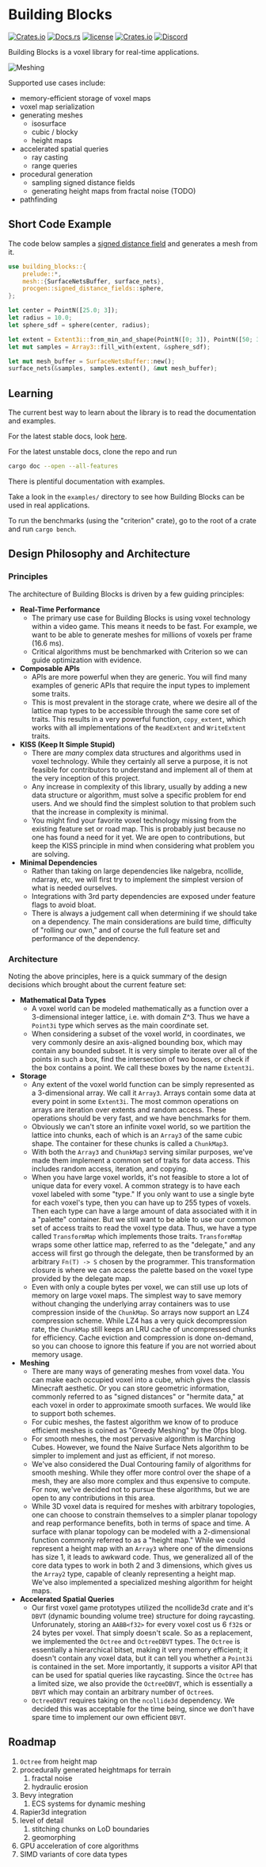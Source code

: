 # Building Blocks

[![Crates.io](https://img.shields.io/crates/v/building-blocks.svg)](https://crates.io/crates/building-blocks)
[![Docs.rs](https://docs.rs/building-blocks/badge.svg)](https://docs.rs/building-blocks)
[![license](https://img.shields.io/badge/license-MIT-blue.svg)](https://github.com/bonsairobo/building-blocks/blob/master/LICENSE)
[![Crates.io](https://img.shields.io/crates/d/building-blocks.svg)](https://crates.io/crates/building-blocks)
[![Discord](https://img.shields.io/discord/770726405557321778.svg?logo=discord&colorB=7289DA)](https://discord.gg/CnTNjwb)

Building Blocks is a voxel library for real-time applications.

![Meshing](https://i.imgur.com/IZwfRHc.gif)

Supported use cases include:

- memory-efficient storage of voxel maps
- voxel map serialization
- generating meshes
  - isosurface
  - cubic / blocky
  - height maps
- accelerated spatial queries
  - ray casting
  - range queries
- procedural generation
  - sampling signed distance fields
  - generating height maps from fractal noise (TODO)
- pathfinding

## Short Code Example

The code below samples a [signed distance field](https://en.wikipedia.org/wiki/Signed_distance_function) and generates a mesh from it.

```rust
use building_blocks::{
    prelude::*,
    mesh::{SurfaceNetsBuffer, surface_nets},
    procgen::signed_distance_fields::sphere,
};

let center = PointN([25.0; 3]);
let radius = 10.0;
let sphere_sdf = sphere(center, radius);

let extent = Extent3i::from_min_and_shape(PointN([0; 3]), PointN([50; 3]));
let mut samples = Array3::fill_with(extent, &sphere_sdf);

let mut mesh_buffer = SurfaceNetsBuffer::new();
surface_nets(&samples, samples.extent(), &mut mesh_buffer);
```

## Learning

The current best way to learn about the library is to read the documentation and
examples.

For the latest stable docs, look [here](https://docs.rs/building_blocks/latest/building_blocks).

For the latest unstable docs, clone the repo and run

```sh
cargo doc --open --all-features
```

There is plentiful documentation with examples.

Take a look in the `examples/` directory to see how Building Blocks can be used
in real applications.

To run the benchmarks (using the "criterion" crate), go to the root of a crate
and run `cargo bench`.

## Design Philosophy and Architecture

### Principles

The architecture of Building Blocks is driven by a few guiding principles:

- **Real-Time Performance**
  - The primary use case for Building Blocks is using voxel technology within a
    video game. This means it needs to be fast. For example, we want to be able
    to generate meshes for millions of voxels per frame (16.6 ms).
  - Critical algorithms must be benchmarked with Criterion so we can guide
    optimization with evidence.
- **Composable APIs**
  - APIs are more powerful when they are generic. You will find many examples
    of generic APIs that require the input types to implement some traits.
  - This is most prevalent in the storage crate, where we desire all of the
    lattice map types to be accessible through the same core set of traits.
    This results in a very powerful function, `copy_extent`, which works with
    all implementations of the `ReadExtent` and `WriteExtent` traits.
- **KISS (Keep It Simple Stupid)**
  - There are *many* complex data structures and algorithms used in voxel
    technology. While they certainly all serve a purpose, it is not feasible for
    contributors to understand and implement all of them at the very inception
    of this project.
  - Any increase in complexity of this library, usually by adding a new data
    structure or algorithm, must solve a specific problem for end users. And we
    should find the simplest solution to that problem such that the increase in
    complexity is minimal.
  - You might find your favorite voxel technology missing from the existing
    feature set or road map. This is probably just because no one has found a
    need for it yet. We are open to contributions, but keep the KISS principle
    in mind when considering what problem you are solving.
- **Minimal Dependencies**
  - Rather than taking on large dependencies like nalgebra, ncollide, ndarray,
    etc, we will first try to implement the simplest version of what is needed
    ourselves.
  - Integrations with 3rd party dependencies are exposed under feature flags to
    avoid bloat.
  - There is always a judgement call when determining if we should take on a
    dependency. The main considerations are build time, difficulty of "rolling
    our own," and of course the full feature set and performance of the
    dependency.

### Architecture

Noting the above principles, here is a quick summary of the design decisions
which brought about the current feature set:

- **Mathematical Data Types**
  - A voxel world can be modeled mathematically as a function over a
    3-dimensional integer lattice, i.e. with domain Z^3. Thus we have a
    `Point3i` type which serves as the main coordinate set.
  - When considering a subset of the voxel world, in coordinates, we very
    commonly desire an axis-aligned bounding box, which may contain any bounded
    subset. It is very simple to iterate over all of the points in such a box,
    find the intersection of two boxes, or check if the box contains a point. We
    call these boxes by the name `Extent3i`.
- **Storage**
  - Any extent of the voxel world function can be simply represented as a
    3-dimensional array. We call it `Array3`. Arrays contain some data at every
    point in some `Extent3i`. The most common operations on arrays are iteration
    over extents and random access. These operations should be very fast, and we
    have benchmarks for them.
  - Obviously we can't store an infinite voxel world, so we partition the
    lattice into chunks, each of which is an `Array3` of the same cubic shape.
    The container for these chunks is called a `ChunkMap3`.
  - With both the `Array3` and `ChunkMap3` serving similar purposes, we've made
    them implement a common set of traits for data access. This includes random
    access, iteration, and copying.
  - When you have large voxel worlds, it's not feasible to store a lot of unique
    data for every voxel. A common strategy is to have each voxel labeled with
    some "type." If you only want to use a single byte for each voxel's type,
    then you can have up to 255 types of voxels. Then each type can have a large
    amount of data associated with it in a "palette" container. But we still
    want to be able to use our common set of access traits to read the voxel
    type data. Thus, we have a type called `TransformMap` which implements those
    traits. `TransformMap` wraps some other lattice map, referred to as the
    "delegate," and any access will first go through the delegate, then be
    transformed by an arbitrary `Fn(T) -> S` chosen by the programmer. This
    transformation closure is where we can access the palette based on the voxel
    type provided by the delegate map.
  - Even with only a couple bytes per voxel, we can still use up lots of memory
    on large voxel maps. The simplest way to save memory without changing the
    underlying array containers was to use compression inside of the `ChunkMap`.
    So arrays now support an LZ4 compression scheme. While LZ4 has a very quick
    decompression rate, the `ChunkMap` still keeps an LRU cache of uncompressed
    chunks for efficiency. Cache eviction and compression is done on-demand, so
    you can choose to ignore this feature if you are not worried about memory
    usage.
- **Meshing**
  - There are many ways of generating meshes from voxel data. You can make each
    occupied voxel into a cube, which gives the classis Minecraft aesthetic. Or
    you can store geometric information, commonly referred to as "signed
    distances" or "hermite data," at each voxel in order to approximate smooth
    surfaces. We would like to support both schemes.
  - For cubic meshes, the fastest algorithm we know of to produce efficient
    meshes is coined as "Greedy Meshing" by the 0fps blog.
  - For smooth meshes, the most pervasive algorithm is Marching Cubes. However,
    we found the Naive Surface Nets algorithm to be simpler to implement and
    just as efficient, if not moreso.
  - We've also considered the Dual Contouring family of algorithms for smooth
    meshing. While they offer more control over the shape of a mesh, they are
    also more complex and thus expensive to compute. For now, we've decided not
    to pursue these algorithms, but we are open to any contributions in this
    area.
  - While 3D voxel data is required for meshes with arbitrary topologies, one
    can choose to constrain themselves to a simpler planar topology and reap
    performance benefits, both in terms of space and time. A surface with planar
    topology can be modeled with a 2-dimensional function commonly referred to
    as a "height map." While we could represent a height map with an `Array3`
    where one of the dimensions has size 1, it leads to awkward code. Thus, we
    generalized all of the core data types to work in both 2 and 3 dimensions,
    which gives us the `Array2` type, capable of cleanly representing a height
    map. We've also implemented a specialized meshing algorithm for height maps.
- **Accelerated Spatial Queries**
  - Our first voxel game prototypes utilized the ncollide3d crate and it's
    `DBVT` (dynamic bounding volume tree) structure for doing raycasting.
    Unforunately, storing an `AABB<f32>` for every voxel cost us 6 `f32`s or 24
    bytes per voxel. That simply doesn't scale. So as a replacement, we
    implemented the `Octree` and `OctreeDBVT` types. The `Octree` is essentially
    a hierarchical bitset, making it very memory efficient; it doesn't contain
    any voxel data, but it can tell you whether a `Point3i` is contained in the
    set. More importantly, it supports a visitor API that can be used for
    spatial queries like raycasting. Since the `Octree` has a limited size, we
    also provide the `OctreeDBVT`, which is essentially a `DBVT` which may
    contain an arbitrary number of `Octree`s.
  - `OctreeDBVT` requires taking on the `ncollide3d` dependency. We decided this
    was acceptable for the time being, since we don't have spare time to
    implement our own efficient `DBVT`.

## Roadmap

1. `Octree` from height map
2. procedurally generated heightmaps for terrain
    1. fractal noise
    2. hydraulic erosion
3. Bevy integration
    1. ECS systems for dynamic meshing
4. Rapier3d integration
5. level of detail
    1. stitching chunks on LoD boundaries
    2. geomorphing
6. GPU acceleration of core algorithms
7. SIMD variants of core data types
